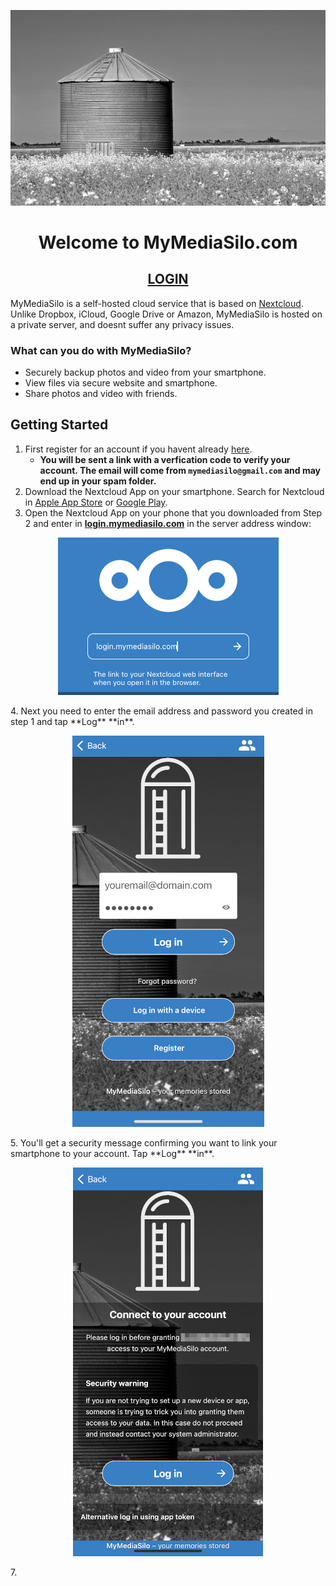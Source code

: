<p align="center">
  <a href="https://login.mymediasilo.com">
  <img src="silo_small.jpg" />
  </a>
</p>

<h1 align="center">Welcome to MyMediaSilo.com</h1>
<h2 align="center"><a href="https://login.mymediasilo.com">LOGIN</a></h2>


MyMediaSilo is a self-hosted cloud service that is based on <a href="https://www.nextcloud.com" target="_blank" rel="noopener noreferrer">Nextcloud</a>. Unlike Dropbox, iCloud, Google Drive or Amazon, MyMediaSilo is hosted on a private server, and doesnt suffer any privacy issues. 

### What can you do with MyMediaSilo?
- Securely backup photos and video from your smartphone.
- View files via secure website and smartphone.
- Share photos and video with friends.

## Getting Started
1. First register for an account if you havent already <a href="https://login.mymediasilo.com/apps/registration/" target="_blank" rel="noopener noreferrer">here</a>.
      - **You will be sent a link with a verfication code to verify your account.  The email will come from `mymediasilo@gmail.com` and may end up in your spam folder.**
2. Download the Nextcloud App on your smartphone.  Search for Nextcloud in <a href="https://apps.apple.com/us/app/nextcloud/id1125420102" target="_blank" rel="noopener noreferrer">Apple App Store</a> or <a href="https://play.google.com/store/apps/details?id=com.nextcloud.client&hl=en_US&gl=US" target="_blank" rel="noopener noreferrer">Google Play</a>.
3. Open the Nextcloud App on your phone that you downloaded from Step 2 and enter in <ins>**login.mymediasilo.com**</ins> in the server address window:
<p align="center">
<img src="96510_mod.jpg" />
</p>
4. Next you need to enter the email address and password you created in step 1 and tap **Log** **in**.
<p align="center">
<img src="IMG-2713.jpg" />
</p>
5. You'll get a security message confirming you want to link your smartphone to your account.  Tap **Log** **in**.
<p align="center">
<img src="99984_mod.jpg" />
</p>
7. 
